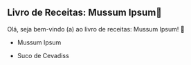 ## Livro de Receitas: Mussum Ipsum:curry:

Olá, seja bem-vindo (a) ao livro de receitas: Mussum Ipsum! :beers:

- Mussum Ipsum

- Suco de Cevadiss